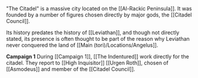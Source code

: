 "The Citadel" is a massive city located on the [[Al-Rackic Peninsula]]. It was founded by a number of figures chosen directly by major gods, the [[Citadel Council]].

Its history predates the history of [[Leviathan]], and though not directly stated, its presence is often thought to be part of the reason why Leviathan never conquered the land of [[Main (tori)/Locations/Angelus]].

**Campaign 1**
During [[Campaign 1]], [[The Indentured]] work directly for the citadel. They report to [[High Inquisitor]] [[Urgen Roth]], chosen of [[Asmodeus]] and member of the [[Citadel Council]].